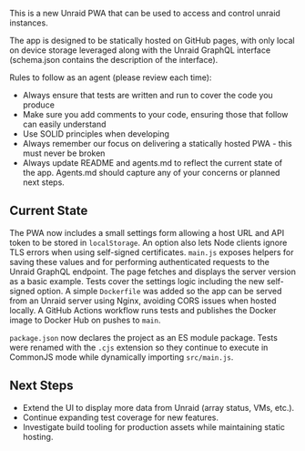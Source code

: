 This is a new Unraid PWA that can be used to access and control unraid instances.

The app is designed to be statically hosted on GitHub pages, with only local on device storage leveraged along with the Unraid GraphQL interface (schema.json contains the description of the interface).

Rules to follow as an agent (please review each time):

- Always ensure that tests are written and run to cover the code you produce
- Make sure you add comments to your code, ensuring those that follow can easily understand
- Use SOLID principles when developing
- Always remember our focus on delivering a statically hosted PWA - this must never be broken
- Always update README and agents.md to reflect the current state of the app. Agents.md should capture any of your concerns or planned next steps.


## Current State

The PWA now includes a small settings form allowing a host URL and API token to be stored in `localStorage`. An option also lets Node clients ignore TLS errors when using self-signed certificates. `main.js` exposes helpers for saving these values and for performing authenticated requests to the Unraid GraphQL endpoint. The page fetches and displays the server version as a basic example. Tests cover the settings logic including the new self-signed option. A simple `Dockerfile` was added so the app can be served from an Unraid server using Nginx, avoiding CORS issues when hosted locally.
A GitHub Actions workflow runs tests and publishes the Docker image to Docker Hub on pushes to `main`.

`package.json` now declares the project as an ES module package. Tests were renamed with the `.cjs` extension so they continue to execute in CommonJS mode while dynamically importing `src/main.js`.

## Next Steps

- Extend the UI to display more data from Unraid (array status, VMs, etc.).
- Continue expanding test coverage for new features.
- Investigate build tooling for production assets while maintaining static hosting.

